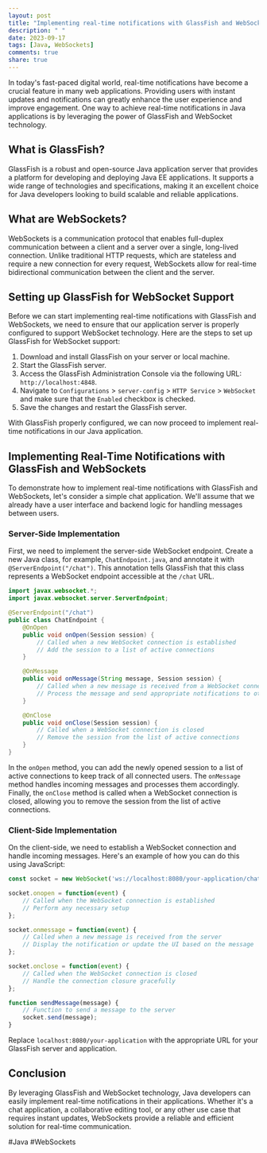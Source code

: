 ```yaml
---
layout: post
title: "Implementing real-time notifications with GlassFish and WebSockets for Java developers"
description: " "
date: 2023-09-17
tags: [Java, WebSockets]
comments: true
share: true
---
```


In today's fast-paced digital world, real-time notifications have become a crucial feature in many web applications. Providing users with instant updates and notifications can greatly enhance the user experience and improve engagement. One way to achieve real-time notifications in Java applications is by leveraging the power of GlassFish and WebSocket technology.

## What is GlassFish?

GlassFish is a robust and open-source Java application server that provides a platform for developing and deploying Java EE applications. It supports a wide range of technologies and specifications, making it an excellent choice for Java developers looking to build scalable and reliable applications.

## What are WebSockets?

WebSockets is a communication protocol that enables full-duplex communication between a client and a server over a single, long-lived connection. Unlike traditional HTTP requests, which are stateless and require a new connection for every request, WebSockets allow for real-time bidirectional communication between the client and the server.

## Setting up GlassFish for WebSocket Support

Before we can start implementing real-time notifications with GlassFish and WebSockets, we need to ensure that our application server is properly configured to support WebSocket technology. Here are the steps to set up GlassFish for WebSocket support:

1. Download and install GlassFish on your server or local machine.
2. Start the GlassFish server.
3. Access the GlassFish Administration Console via the following URL: `http://localhost:4848`.
4. Navigate to `Configurations` > `server-config` > `HTTP Service` > `WebSocket` and make sure that the `Enabled` checkbox is checked.
5. Save the changes and restart the GlassFish server.

With GlassFish properly configured, we can now proceed to implement real-time notifications in our Java application.

## Implementing Real-Time Notifications with GlassFish and WebSockets

To demonstrate how to implement real-time notifications with GlassFish and WebSockets, let's consider a simple chat application. We'll assume that we already have a user interface and backend logic for handling messages between users.

### Server-Side Implementation

First, we need to implement the server-side WebSocket endpoint. Create a new Java class, for example, `ChatEndpoint.java`, and annotate it with `@ServerEndpoint("/chat")`. This annotation tells GlassFish that this class represents a WebSocket endpoint accessible at the `/chat` URL.

```java
import javax.websocket.*;
import javax.websocket.server.ServerEndpoint;

@ServerEndpoint("/chat")
public class ChatEndpoint {
    @OnOpen
    public void onOpen(Session session) {
        // Called when a new WebSocket connection is established
        // Add the session to a list of active connections
    }

    @OnMessage
    public void onMessage(String message, Session session) {
        // Called when a new message is received from a WebSocket connection
        // Process the message and send appropriate notifications to other users
    }

    @OnClose
    public void onClose(Session session) {
        // Called when a WebSocket connection is closed
        // Remove the session from the list of active connections
    }
}
```

In the `onOpen` method, you can add the newly opened session to a list of active connections to keep track of all connected users. The `onMessage` method handles incoming messages and processes them accordingly. Finally, the `onClose` method is called when a WebSocket connection is closed, allowing you to remove the session from the list of active connections.

### Client-Side Implementation

On the client-side, we need to establish a WebSocket connection and handle incoming messages. Here's an example of how you can do this using JavaScript:

```javascript
const socket = new WebSocket('ws://localhost:8080/your-application/chat');

socket.onopen = function(event) {
    // Called when the WebSocket connection is established
    // Perform any necessary setup
};

socket.onmessage = function(event) {
    // Called when a new message is received from the server
    // Display the notification or update the UI based on the message
};

socket.onclose = function(event) {
    // Called when the WebSocket connection is closed
    // Handle the connection closure gracefully
};

function sendMessage(message) {
    // Function to send a message to the server
    socket.send(message);
}
```

Replace `localhost:8080/your-application` with the appropriate URL for your GlassFish server and application.

## Conclusion

By leveraging GlassFish and WebSocket technology, Java developers can easily implement real-time notifications in their applications. Whether it's a chat application, a collaborative editing tool, or any other use case that requires instant updates, WebSockets provide a reliable and efficient solution for real-time communication.

#Java #WebSockets